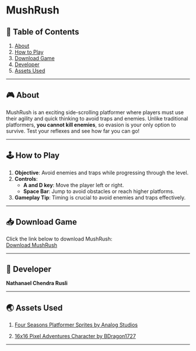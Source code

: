 # MushRush

## 📖 Table of Contents
1. [About](#-about)
2. [How to Play](#-how-to-play)
3. [Download Game](#-download-game)
4. [Developer](#-developer)
5. [Assets Used](#-assets-used)

---

## 🎮 About

MushRush is an exciting side-scrolling platformer where players must use their agility and quick thinking to avoid traps and enemies. Unlike traditional platformers, **you cannot kill enemies**, so evasion is your only option to survive. Test your reflexes and see how far you can go!

---

## 🕹️ How to Play
1. **Objective**: Avoid enemies and traps while progressing through the level. 
2. **Controls**:
   - **A and D key**: Move the player left or right.
   - **Space Bar**: Jump to avoid obstacles or reach higher platforms.
3. **Gameplay Tip**: Timing is crucial to avoid enemies and traps effectively.

---

## 📥 Download Game

Click the link below to download MushRush:  
[Download MushRush](https://drive.google.com/drive/u/1/folders/1ynTJq8vQKr6-IeUCMH-xxCiP9gcqXCKe)

---

## 👤 Developer

**Nathanael Chendra Rusli**  

---

## 🌏 Assets Used


1. [Four Seasons Platformer Sprites by Analog Studios](https://analogstudios.itch.io/four-seasons-platformer-sprites)  

2. [16x16 Pixel Adventures Character by BDragon1727](https://bdragon1727.itch.io/16x16-pixel-adventures-character)  

---
